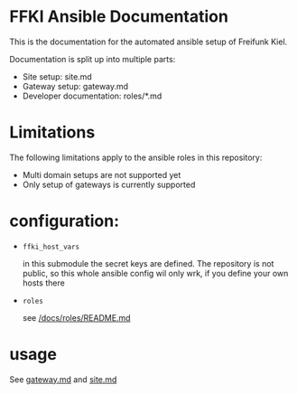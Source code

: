 FFKI Ansible Documentation
==========================

This is the documentation for the automated ansible setup of Freifunk Kiel.

Documentation is split up into multiple parts:
 - Site setup: site.md
 - Gateway setup: gateway.md
 - Developer documentation: roles/*.md

# Limitations

The following limitations apply to the ansible roles in this repository:
 - Multi domain setups are not supported yet
 - Only setup of gateways is currently supported

# configuration:

 - `ffki_host_vars`

      in this submodule the secret keys are defined. The repository is not public, so
      this whole ansible config wil only wrk, if you define your own hosts there
 
 - `roles`

      see [/docs/roles/README.md](/docs/roles/README.md)

# usage

See [gateway.md](gateway.md) and [site.md](site.md)
